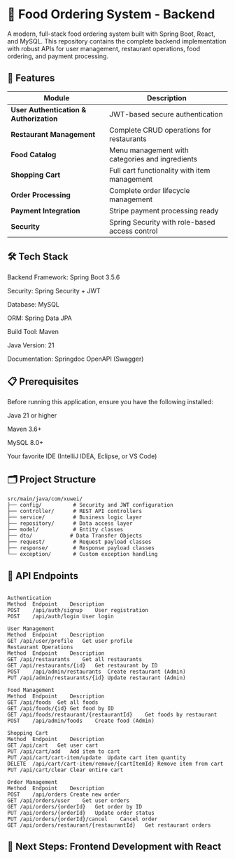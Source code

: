 # 🍕 Food Ordering System - Backend #

A modern, full-stack food ordering system built with Spring Boot, React, and MySQL. This repository contains the complete backend implementation with robust APIs for user management, restaurant operations, food ordering, and payment processing.

## 🚀 Features ##

| Module             | Description                                                                 |
|-------------------|-----------------------------------------------------------------------------|
|  **User Authentication & Authorization**      | JWT-based secure authentication |
|  **Restaurant Management** |  Complete CRUD operations for restaurants         |
|  **Food Catalog** | Menu management with categories and ingredients   |
|  **Shopping Cart**  | Full cart functionality with item management    |
|  **Order Processing**       | Complete order lifecycle management      |
|  **Payment Integration**        | Stripe payment processing ready                |
|  **Security**      | Spring Security with role-based access control                        |

## 🛠 Tech Stack
Backend Framework: Spring Boot 3.5.6

Security: Spring Security + JWT

Database: MySQL

ORM: Spring Data JPA

Build Tool: Maven

Java Version: 21

Documentation: Springdoc OpenAPI (Swagger)

## 📋 Prerequisites
Before running this application, ensure you have the following installed:

Java 21 or higher

Maven 3.6+

MySQL 8.0+

Your favorite IDE (IntelliJ IDEA, Eclipse, or VS Code)

## 🗂 Project Structure
```
src/main/java/com/xuwei/
├── config/          # Security and JWT configuration
├── controller/      # REST API controllers
├── service/         # Business logic layer
├── repository/      # Data access layer
├── model/           # Entity classes
├── dto/            # Data Transfer Objects
├── request/         # Request payload classes
├── response/        # Response payload classes
└── exception/       # Custom exception handling
```

## 🔐 API Endpoints
```

Authentication
Method	Endpoint	Description
POST	/api/auth/signup	User registration
POST	/api/auth/login	User login

User Management
Method	Endpoint	Description
GET	/api/user/profile	Get user profile
Restaurant Operations
Method	Endpoint	Description
GET	/api/restaurants	Get all restaurants
GET	/api/restaurants/{id}	Get restaurant by ID
POST	/api/admin/restaurants	Create restaurant (Admin)
PUT	/api/admin/restaurants/{id}	Update restaurant (Admin)

Food Management
Method	Endpoint	Description
GET	/api/foods	Get all foods
GET	/api/foods/{id}	Get food by ID
GET	/api/foods/restaurant/{restaurantId}	Get foods by restaurant
POST	/api/admin/foods	Create food (Admin)

Shopping Cart
Method	Endpoint	Description
GET	/api/cart	Get user cart
PUT	/api/cart/add	Add item to cart
PUT	/api/cart/cart-item/update	Update cart item quantity
DELETE	/api/cart/cart-item/remove/{cartItemId}	Remove item from cart
PUT	/api/cart/clear	Clear entire cart

Order Management
Method	Endpoint	Description
POST	/api/orders	Create new order
GET	/api/orders/user	Get user orders
GET	/api/orders/{orderId}	Get order by ID
PUT	/api/orders/{orderId}	Update order status
PUT	/api/orders/{orderId}/cancel	Cancel order
GET	/api/orders/restaurant/{restaurantId}	Get restaurant orders

```
## 🎯 Next Steps: Frontend Development with React

